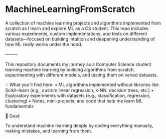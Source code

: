 # MachineLearningFromScratch
A collection of machine learning projects and algorithms implemented from scratch as I learn and explore ML as a CS student. This repo includes various experiments, custom implementations, and tests on different datasets—focused on building intuition and deepening understanding of how ML really works under the hood.

⸻

This repository documents my journey as a Computer Science student learning machine learning by building algorithms from scratch, experimenting with different models, and testing them on varied datasets.

💡 What you’ll find here:
	•	ML algorithms implemented without libraries like Scikit-learn (e.g., custom linear regression, k-NN, decision trees, etc.)
	•	Exploratory experiments with datasets (e.g., classification, regression, clustering)
	•	Notes, mini-projects, and code that help me learn ML fundamentals

🎯 Goal:

To understand machine learning deeply by coding everything manually, making mistakes, and learning from them.
